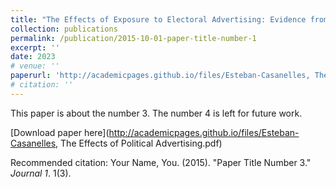```yaml
---
title: "The Effects of Exposure to Electoral Advertising: Evidence from Spain"
collection: publications
permalink: /publication/2015-10-01-paper-title-number-1
excerpt: ''
date: 2023
# venue: ''
paperurl: 'http://academicpages.github.io/files/Esteban-Casanelles, The Effects of Political Advertising.pdf'
# citation: ''
---
```

This paper is about the number 3. The number 4 is left for future work.

[Download paper here](http://academicpages.github.io/files/Esteban-Casanelles, The Effects of Political Advertising.pdf)

Recommended citation: Your Name, You. (2015). "Paper Title Number 3." <i>Journal 1</i>. 1(3).